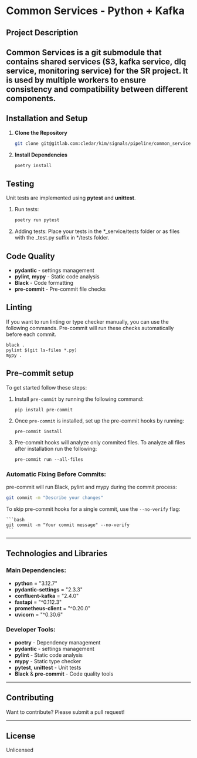 # Common Services - Python + Kafka

## Project Description

**Common Services** is a git submodule that contains shared services (S3, kafka service, dlq service, monitoring service) for the SR project. It is used by multiple workers to ensure consistency and compatibility between different components.
---

## Installation and Setup

1. **Clone the Repository**
   ```bash
   git clone git@gitlab.com:cledar/kim/signals/pipeline/common_services.git
   ```

2. **Install Dependencies**
   ```bash
   poetry install
   ```

## Testing

Unit tests are implemented using **pytest** and **unittest**.

1. Run tests:
   ```bash
   poetry run pytest
   ```

2. Adding tests:
   Place your tests in the *_service/tests folder or as files with the _test.py suffix in */tests folder.

## Code Quality

- **pydantic** - settings management
- **pylint**, **mypy** - Static code analysis
- **Black** - Code formatting
- **pre-commit** - Pre-commit file checks

## Linting 

If you want to run linting or type checker manually, you can use the following commands. Pre-commit will run these checks automatically before each commit.
```
black .
pylint $(git ls-files *.py)
mypy .
```

## Pre-commit setup

To get started follow these steps:

1. Install `pre-commit` by running the following command:
    ```
    pip install pre-commit
    ```

2. Once `pre-commit` is installed, set up the pre-commit hooks by running:
    ```
    pre-commit install
    ```

3. Pre-commit hooks will analyze only commited files. To analyze all files after installation run the following:
    ```
    pre-commit run --all-files
    ```


### Automatic Fixing Before Commits:
pre-commit will run Black, pylint and mypy during the commit process:

   ```bash
   git commit -m "Describe your changes"
   ```
To skip pre-commit hooks for a single commit, use the `--no-verify` flag:

    ```bash
    git commit -m "Your commit message" --no-verify
    ```

---

## Technologies and Libraries

### Main Dependencies:
 - **python** = "3.12.7"
 - **pydantic-settings** = "2.3.3"
 - **confluent-kafka** = "2.4.0"
 - **fastapi** = "^0.112.3"
 - **prometheus-client** = "^0.20.0"
 - **uvicorn** = "^0.30.6"


### Developer Tools:
- **poetry** - Dependency management
- **pydantic** - settings management
- **pylint** - Static code analysis
- **mypy** - Static type checker
- **pytest**, **unittest** - Unit tests
- **Black** & **pre-commit** - Code quality tools

---

## Contributing

Want to contribute? Please submit a pull request!

---

## License

Unlicensed
```
